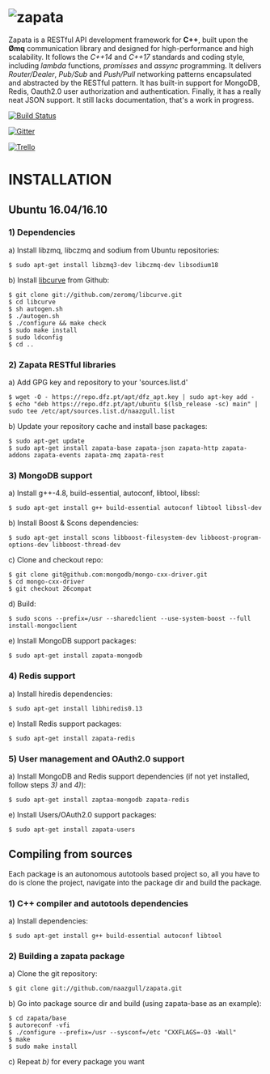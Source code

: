 ![zapata](http://dfz.pt/logo_zapata.png)
================================

Zapata is a RESTful API development framework for **C++**, built upon the **&#216;mq**
communication library and designed for high-performance and high
scalability. It follows the _C++14_ and _C++17_ standards and coding style,
including _lambda_ functions, _promisses_ and _assync_ programming. It delivers 
*Router/Dealer*, *Pub/Sub* and *Push/Pull* networking patterns 
encapsulated and abstracted by the RESTful pattern. It has built-in support
for MongoDB, Redis, Oauth2.0 user authorization and authentication. Finally, 
it has a really neat JSON support. It still lacks documentation, that's a work in progress.

[![Build Status](https://travis-ci.org/naazgull/zapata.svg?branch=master)](https://travis-ci.org/naazgull/zapata)

[![Gitter](https://badges.gitter.im/Join%20Chat.svg)](https://gitter.im/naazgull/zapata?utm_source=badge&utm_medium=badge&utm_campaign=pr-badge)

[![Trello](http://dfz.pt/img/trello_board.png)](https://trello.com/b/wD0PvV0H/github-com-naazgull-zapata)

# INSTALLATION

## Ubuntu 16.04/16.10

### 1) Dependencies

a) Install libzmq, libczmq and sodium from Ubuntu repositories:

	$ sudo apt-get install libzmq3-dev libczmq-dev libsodium18

b) Install [libcurve](https://github.com/zeromq/libcurve) from Github:

	$ git clone git://github.com/zeromq/libcurve.git
	$ cd libcurve
	$ sh autogen.sh
	$ ./autogen.sh
	$ ./configure && make check
	$ sudo make install
	$ sudo ldconfig
	$ cd ..

### 2) Zapata RESTful libraries

a) Add GPG key and repository to your 'sources.list.d'

	$ wget -O - https://repo.dfz.pt/apt/dfz_apt.key | sudo apt-key add -
	$ echo "deb https://repo.dfz.pt/apt/ubuntu $(lsb_release -sc) main" | sudo tee /etc/apt/sources.list.d/naazgull.list

b) Update your repository cache and install base packages:

	$ sudo apt-get update
	$ sudo apt-get install zapata-base zapata-json zapata-http zapata-addons zapata-events zapata-zmq zapata-rest

### 3) MongoDB support

a) Install g++-4.8, build-essential, autoconf, libtool, libssl:

	$ sudo apt-get install g++ build-essential autoconf libtool libssl-dev

b) Install Boost & Scons dependencies:

	$ sudo apt-get install scons libboost-filesystem-dev libboost-program-options-dev libboost-thread-dev

c) Clone and checkout repo:

	$ git clone git@github.com:mongodb/mongo-cxx-driver.git
	$ cd mongo-cxx-driver
	$ git checkout 26compat

d) Build:

	$ sudo scons --prefix=/usr --sharedclient --use-system-boost --full install-mongoclient

e) Install MongoDB support packages:

	$ sudo apt-get install zapata-mongodb

### 4) Redis support

a) Install hiredis dependencies:

	$ sudo apt-get install libhiredis0.13

e) Install Redis support packages:

	$ sudo apt-get install zapata-redis

### 5) User management and OAuth2.0 support

a) Install MongoDB and Redis support dependencies (if not yet installed, follow steps _3)_ and _4)_):

	$ sudo apt-get install zaptaa-mongodb zapata-redis

e) Install Users/OAuth2.0 support packages:

	$ sudo apt-get install zapata-users

## Compiling from sources

Each package is an autonomous autotools based project so, all you have to do is clone the project, 
navigate into the package dir and build the package.

### 1) C++ compiler and autotools dependencies

a) Install dependencies:

	$ sudo apt-get install g++ build-essential autoconf libtool

### 2) Building a zapata package

a) Clone the git repository:

	$ git clone git://github.com/naazgull/zapata.git
	
b) Go into package source dir and build (using zapata-base as an example):

	$ cd zapata/base
	$ autoreconf -vfi 
	$ ./configure --prefix=/usr --sysconf=/etc "CXXFLAGS=-O3 -Wall"
	$ make
	$ sudo make install
	
c) Repeat _b)_ for every package you want
